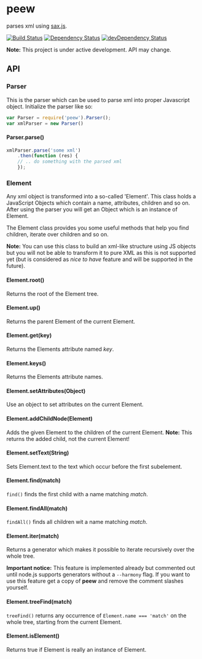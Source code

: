 # peew
parses xml using [sax.js](https://github.com/isaacs/sax-js).

[![Build Status](https://travis-ci.org/flootr/peew.svg?branch=master)](https://travis-ci.org/flootr/peew) [![Dependency Status](https://david-dm.org/flootr/peew.svg)](https://david-dm.org/flootr/peew) [![devDependency Status](https://david-dm.org/flootr/peew/dev-status.svg)](https://david-dm.org/flootr/peew#info=devDependencies)

**Note:** This project is under active development. API may change.

## API

### Parser

This is the parser which can be used to parse xml into proper Javascript object. Initialize the parser like so:

```javascript
var Parser = require('peew').Parser();
var xmlParser = new Parser()
```

#### Parser.parse()

```javascript
xmlParser.parse('some xml')
	.then(function (res) {
	// .. do something with the parsed xml
	});
```

### Element

Any xml object is transformed into a so-called 'Element'. This class holds a JavaScript Objects which contain a name, attributes, children and so on. After using the parser you will get an Object which is an instance of Element.

The Element class provides you some useful methods that help you find children, iterate over children and so on.

**Note:** You can use this class to build an xml-like structure using JS objects but you will not be able to transform it to pure XML as this is not supported yet (but is considered as *nice to have* feature and will be supported in the future).

#### Element.root()

Returns the root of the Element tree.

#### Element.up()

Returns the parent Element of the current Element.

#### Element.get(key)

Returns the Elements attribute named *key*.

#### Element.keys()

Returns the Elements attribute names.

#### Element.setAttributes(Object)

Use an object to set attributes on the current Element.

#### Element.addChildNode(Element)

Adds the given Element to the children of the current Element. **Note:** This returns the added child, not the current Element!

#### Element.setText(String)

Sets Element.text to the text which occur before the first subelement.

#### Element.find(match)

`find()` finds the first child with a name matching *match*.

#### Element.findAll(match)

`findAll()` finds all children wit a name matching *match*.

#### Element.iter(match)

Returns a generator which makes it possible to iterate recursively over the whole tree.

**Important notice:** This feature is implemented already but commented out until node.js supports generators without a `--harmony` flag.
If you want to use this feature get a copy of **peew** and remove the comment slashes yourself.

#### Element.treeFind(match)

`treeFind()` returns any occurrence of `Element.name === 'match'` on the whole tree, starting from the current Element.

#### Element.isElement()

Returns true if Element is really an instance of Element.
